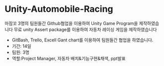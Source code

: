 # Unity-Automobile-Racing
마잠꼬 3명의 팀원들간 Github협업을 이용하여 Unity Game Program을 제작하였습니다
무료 unity Assert package를 이용하여 자동차 레이싱 게임을 제작하였습니다

- GitBash, Trello, Excell Gant chart를 이용하여 팀원들간 협업을 하였습니다. 
- 기간: 14일
- 팀원: 3명
- 역할:Project Manager, 자동차 배치&기능구현&채색, ppt발표

